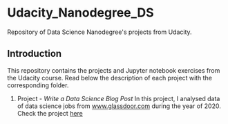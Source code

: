 # Udacity_Nanodegree_DS
Repository of Data Science Nanodegree's projects from Udacity.


## Introduction
This repository contains the projects and Jupyter notebook exercises from the Udacity course. Read below the description of each project  with the corresponding folder.

1. Project - *Write a Data Science Blog Post*
In this project, I analysed data of data science jobs from www.glassdoor.com during the year of 2020. Check the project [here](https://github.com/picklesueat/data_jobs_data/blob/master/DataScientist.csv)

